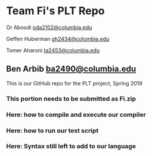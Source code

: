 # Team Fi's PLT Repo

Or Aboodi oda2102@columbia.edu

Geffen Huberman gh2434@columbia.edu

Tomer Aharoni ta2453@columbia.edu

Ben Arbib ba2490@columbia.edu
--
This is our GitHub repo for the PLT project, Spring 2019

### This portion needs to be submitted as Fi.zip

### Here: how to compile and execute our compiler

### Here: how to run our test script

### Here: Syntax still left to add to our language
